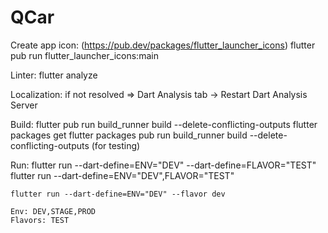 # QCar

Create app icon: (https://pub.dev/packages/flutter_launcher_icons)
    flutter pub run flutter_launcher_icons:main

Linter:
 flutter analyze

Localization:
    if not resolved => Dart Analysis tab -> Restart Dart Analysis Server

Build:
    flutter pub run build_runner build --delete-conflicting-outputs
    flutter packages get
    flutter packages pub run build_runner build --delete-conflicting-outputs (for testing)

Run:
    flutter run --dart-define=ENV="DEV" --dart-define=FLAVOR="TEST"
    flutter run --dart-define=ENV="DEV",FLAVOR="TEST"
    
    flutter run --dart-define=ENV="DEV" --flavor dev
    
    Env: DEV,STAGE,PROD
    Flavors: TEST
